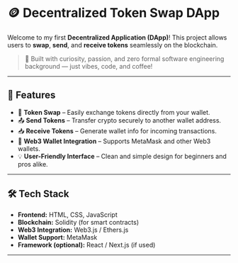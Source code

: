 # 🪙 Decentralized Token Swap DApp

Welcome to my first **Decentralized Application (DApp)**! This project allows users to **swap**, **send**, and **receive tokens** seamlessly on the blockchain.

> 🌟 Built with curiosity, passion, and zero formal software engineering background — just vibes, code, and coffee!

---

## 🚀 Features

- 🔁 **Token Swap** – Easily exchange tokens directly from your wallet.
- 📤 **Send Tokens** – Transfer crypto securely to another wallet address.
- 📥 **Receive Tokens** – Generate wallet info for incoming transactions.
- 🔐 **Web3 Wallet Integration** – Supports MetaMask and other Web3 wallets.
- 💡 **User-Friendly Interface** – Clean and simple design for beginners and pros alike.

---

## 🛠️ Tech Stack

- **Frontend:** HTML, CSS, JavaScript
- **Blockchain:** Solidity (for smart contracts)
- **Web3 Integration:** Web3.js / Ethers.js
- **Wallet Support:** MetaMask
- **Framework (optional):** React / Next.js (if used)

---
